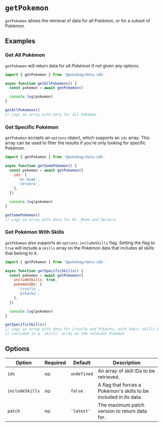 # `getPokemon`

`getPokemon` allows the retrieval of data for all Pokémon, or for a subset of Pokémon.

## Examples

### Get All Pokémon

`getPokemon` will return data for _all Pokémon_ if not given any options.

```js
import { getPokemon } from '@pokebag/data-sdk'

async function getAllPokemons() {
  const pokemon = await getPokemon()

  console.log(pokemon)
}

getAllPokemons()
// Logs an array with data for all Pokémon
```

### Get Specific Pokémon

`getPokemon` accepts an `options` object, which supports an `ids` array. This array can be used to filter the results if you're only looking for specific Pokémon.

```js
import { getPokemon } from '@pokebag/data-sdk'

async function getSomePokemon() {
  const pokemon = await getPokemon({
    ids: [
      'mr-mime',
      'zeraora',
    ],
  })

  console.log(pokemon)
}

getSomePokemon()
// Logs an array with data for Mr. Mime and Zeraora
```

### Get Pokémon With Skills

`getPokemon` also supports an `options.includeSkills` flag. Setting the flag to `true` will include a `skills` array on the Pokémon data that includes all skills that belong to it.

```js
import { getPokemon } from '@pokebag/data-sdk'

async function getSpecificSkills() {
  const pokemon = await getPokemon({
    includeSkills: true,
    pokemonIDs: [
      'crustle',
      'pikachu',
    ],
  })

  console.log(pokemon)
}

getSpecificSkills()
// Logs an array with data for Crustle and Pikachu, with their skills being
// included in a `skills` array on the relevant Pokémon
```

## Options

| Option          | Required  | Default     | Description                                                       |
|-----------------|-----------|-------------|-------------------------------------------------------------------|
| `ids`           | no        | `undefined` | An array of skill IDs to be retrieved.                            |
| `includeSkills` | no        | `false`     | A flag that forces a Pokémon's skills to be included in its data. |
| `patch`         | no        | `'latest'`  | The maximum patch version to return data for.                     |

